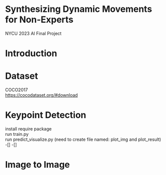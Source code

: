 # Synthesizing Dynamic Movements for Non-Experts
NYCU 2023 AI Final Project

# Introduction

# Dataset
COCO2017  
https://cocodataset.org/#download

# Keypoint Detection
install require package  
run train.py  
run predict_visualize.py (need to create file named: plot_img and plot_result)   
-[]
  -[]
# Image to Image
